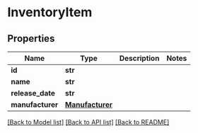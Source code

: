 # InventoryItem

## Properties
Name | Type | Description | Notes
------------ | ------------- | ------------- | -------------
**id** | **str** |  | 
**name** | **str** |  | 
**release_date** | **str** |  | 
**manufacturer** | [**Manufacturer**](Manufacturer.md) |  | 

[[Back to Model list]](../README.md#documentation-for-models) [[Back to API list]](../README.md#documentation-for-api-endpoints) [[Back to README]](../README.md)


